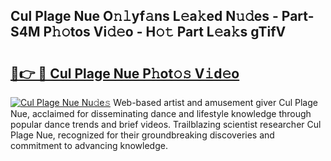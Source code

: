 ## Cul Plage Nue O𝚗𝚕yf𝚊ns L𝚎a𝚔ed N𝚞𝚍es - Part-S4M P𝚑𝚘tos Vi𝚍𝚎o - H𝚘𝚝 Part L𝚎a𝚔s gTifV

# <h2><a href="http://kf1fgs2.oniu.top/?m=Cul+Plage+Nue">🔗👉 🔴 Cul Plage Nue P𝚑ot𝚘𝚜 V𝚒d𝚎o</a></h2>

[![Cul Plage Nue Nu𝚍e𝚜](https://i.imgur.com/0qMVB7G.gif)](http://kf1fgs2.oniu.top/?m=Cul+Plage+Nue)
Web-based artist and amusement giver Cul Plage Nue, acclaimed for disseminating dance and lifestyle knowledge through popular dance trends and brief videos. Trailblazing scientist researcher Cul Plage Nue, recognized for their groundbreaking discoveries and commitment to advancing knowledge.  
